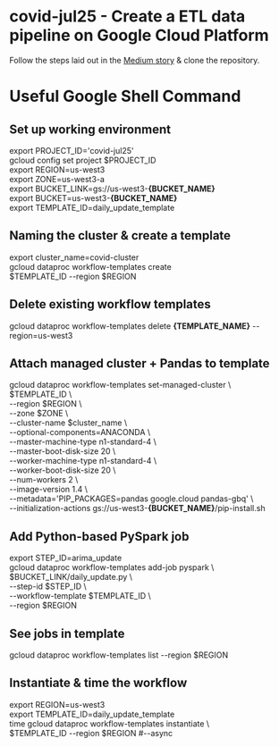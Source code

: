 # covid-jul25 - Create a ETL data pipeline on Google Cloud Platform

Follow the steps laid out in the <a href='#' target='_blank'>Medium story</a> & clone the repository.

# Useful Google Shell Command
## Set up working environment
export PROJECT_ID='covid-jul25' <br>
gcloud config set project $PROJECT_ID <br>
export REGION=us-west3 <br>
export ZONE=us-west3-a <br>
export BUCKET_LINK=gs://us-west3-<b>{BUCKET_NAME}</b> <br>
export BUCKET=us-west3-<b>{BUCKET_NAME}</b> <br>
export TEMPLATE_ID=daily_update_template

## Naming the cluster & create a template
export cluster_name=covid-cluster <br>
gcloud dataproc workflow-templates create \
  $TEMPLATE_ID --region $REGION

## Delete existing workflow templates
gcloud dataproc workflow-templates delete <b>{TEMPLATE_NAME}</b> --region=us-west3

## Attach managed cluster + Pandas to template
gcloud dataproc workflow-templates set-managed-cluster \ <br>
  $TEMPLATE_ID \ <br>
    --region $REGION \ <br>
    --zone $ZONE \ <br>
    --cluster-name $cluster_name \ <br>
    --optional-components=ANACONDA \ <br>
    --master-machine-type n1-standard-4 \ <br>
    --master-boot-disk-size 20 \ <br>
    --worker-machine-type n1-standard-4 \ <br>
    --worker-boot-disk-size 20 \ <br>
    --num-workers 2 \ <br>
    --image-version 1.4 \ <br>
    --metadata='PIP_PACKAGES=pandas google.cloud pandas-gbq' \ <br>
    --initialization-actions gs://us-west3-<b>{BUCKET_NAME}</b>/pip-install.sh

## Add Python-based PySpark job
export STEP_ID=arima_update <br>
gcloud dataproc workflow-templates add-job pyspark \ <br>
  $BUCKET_LINK/daily_update.py \ <br>
  --step-id $STEP_ID \ <br>
  --workflow-template $TEMPLATE_ID \ <br>
  --region $REGION

## See jobs in template
gcloud dataproc workflow-templates list --region $REGION

## Instantiate & time the workflow
export REGION=us-west3 <br>
export TEMPLATE_ID=daily_update_template <br>
time gcloud dataproc workflow-templates instantiate \ <br>
  $TEMPLATE_ID --region $REGION #--async
